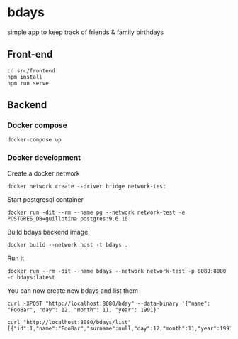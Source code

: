 # bdays
simple app to keep track of friends & family birthdays

## Front-end

```
cd src/frontend
npm install
npm run serve
```

## Backend

### Docker compose

```
docker-compose up
```

### Docker development

Create a docker network
```
docker network create --driver bridge network-test
```

Start postgresql container
```
docker run -dit --rm --name pg --network network-test -e POSTGRES_DB=guillotina postgres:9.6.16
```

Build bdays backend image
```
docker build --network host -t bdays .
```

Run it

```
docker run --rm -dit --name bdays --network network-test -p 8080:8080 -d bdays:latest
```

You can now create new bdays and list them

```
curl -XPOST "http://localhost:8080/bday" --data-binary '{"name": "FooBar", "day": 12, "month": 11, "year": 1991}'

curl "http://localhost:8080/bdays/list"
[{"id":1,"name":"FooBar","surname":null,"day":12,"month":11,"year":1991}]
```
